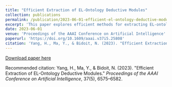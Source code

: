 ```yaml
---
title: "Efficient Extraction of EL-Ontology Deductive Modules"
collection: publications
permalink: /publication/2023-06-01-efficient-el-ontology-deductive-modules
excerpt: 'This paper explores efficient methods for extracting EL-ontology deductive modules.'
date: 2023-06-01
venue: 'Proceedings of the AAAI Conference on Artificial Intelligence'
paperurl: 'https://doi.org/10.1609/aaai.v37i5.25808'
citation: 'Yang, H., Ma, Y., & Bidoit, N. (2023). "Efficient Extraction of EL-Ontology Deductive Modules." <i>Proceedings of the AAAI Conference on Artificial Intelligence</i>, 37(5), 6575–6582.'
---
```


[Download paper here](https://doi.org/10.1609/aaai.v37i5.25808)

Recommended citation: Yang, H., Ma, Y., & Bidoit, N. (2023). "Efficient Extraction of EL-Ontology Deductive Modules." *Proceedings of the AAAI Conference on Artificial Intelligence*, 37(5), 6575–6582.
